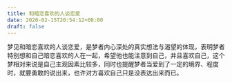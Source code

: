 ```yaml
---
title: 和暗恋喜欢的人谈恋爱
date: 2020-02-15T20:54:12+08:00
draft: false
---
```


梦见和暗恋喜欢的人谈恋爱，是梦者内心深处的真实想法与渴望的体现，表明梦者特别想和自己暗恋喜欢的人在一起，希望他也能注意到自己，并且喜欢自己，这个梦相对来说是自己主观因素比较多，同时也提醒梦者当爱到了一定的境界、程度时，就要勇敢的说出来，也许对方喜欢自己只是没表达出来而已。

